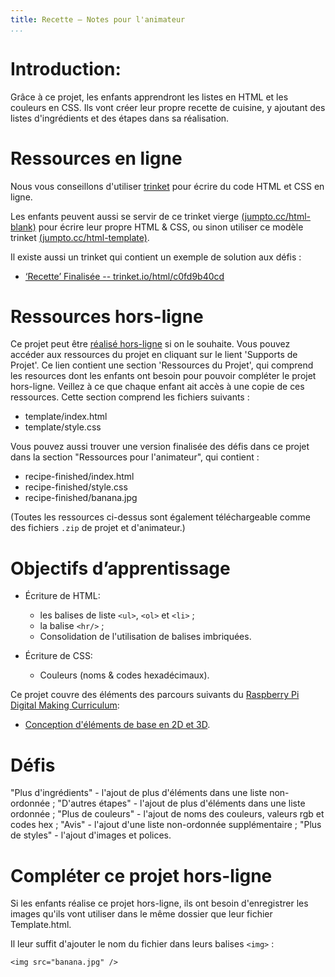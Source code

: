 ```yaml
---
title: Recette — Notes pour l'animateur
...
```


# Introduction:
Grâce à ce projet, les enfants apprendront les listes en HTML et les couleurs en CSS. Ils vont créer leur propre recette de cuisine, y ajoutant des listes d'ingrédients et des étapes dans sa réalisation.

# Ressources en ligne

Nous vous conseillons d'utiliser [trinket](https://trinket.io/) pour écrire du code HTML et CSS en ligne.

Les enfants peuvent aussi se servir de ce trinket vierge [(jumpto.cc/html-blank)](http://jumpto.cc/html-blank) pour écrire leur propre HTML & CSS, ou sinon utiliser ce modèle trinket [(jumpto.cc/html-template)](http://jumpto.cc/html-template).

Il existe aussi un trinket qui contient un exemple de solution aux défis :

+ [‘Recette’ Finalisée -- trinket.io/html/c0fd9b40cd](https://trinket.io/html/c0fd9b40cd)

# Ressources hors-ligne
Ce projet peut être [réalisé hors-ligne](https://www.codeclubprojects.org/en-GB/resources/webdev-working-offline/) si on le souhaite. Vous pouvez accéder aux ressources du projet en cliquant sur le lient 'Supports de Projet'. Ce lien contient une section 'Ressources du Projet', qui comprend les resources dont les enfants ont besoin pour pouvoir compléter le projet hors-ligne. Veillez à ce que chaque enfant ait accès à une copie de ces ressources. Cette section comprend les fichiers suivants :

+ template/index.html
+ template/style.css

Vous pouvez aussi trouver une version finalisée des défis dans ce projet dans la section "Ressources pour l'animateur", qui contient :

+ recipe-finished/index.html
+ recipe-finished/style.css
+ recipe-finished/banana.jpg

(Toutes les ressources ci-dessus sont également téléchargeable comme des fichiers `.zip` de projet et d'animateur.)

# Objectifs d’apprentissage
+ Écriture de HTML:
	+ les balises de liste `<ul>`, `<ol>` et `<li>` ;
	+ la balise `<hr/>` ;
	+ Consolidation de l'utilisation de balises imbriquées.

+ Écriture de CSS:
	+ Couleurs (noms & codes hexadécimaux).

Ce projet couvre des éléments des parcours suivants du [Raspberry Pi Digital Making Curriculum](http://rpf.io/curriculum):

+ [Conception d'éléments de base en 2D et 3D](https://www.raspberrypi.org/curriculum/design/creator).

# Défis
"Plus d'ingrédients" - l'ajout de plus d'éléments dans une liste non-ordonnée ;
"D'autres étapes" - l'ajout de plus d'éléments dans une liste ordonnée ;
"Plus de couleurs" - l'ajout de noms des couleurs, valeurs rgb et codes hex ;
"Avis" - l'ajout d'une liste non-ordonnée supplémentaire ;
"Plus de styles" - l'ajout d'images et polices.

# Compléter ce projet hors-ligne
Si les enfants réalise ce projet hors-ligne, ils ont besoin d'enregistrer les images qu'ils vont utiliser dans le même dossier que leur fichier Template.html.

Il leur suffit d'ajouter le nom du fichier dans leurs balises `<img>` :

```
<img src="banana.jpg" />
```
